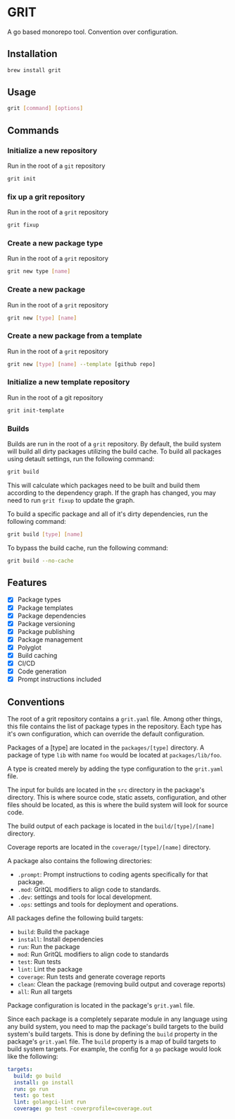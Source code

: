 # GRIT
A go based monorepo tool. Convention over configuration.
## Installation
```bash
brew install grit
```

## Usage
```bash
grit [command] [options]
```
## Commands
### Initialize a new repository
Run in the root of a `git` repository
```bash
grit init
```

### fix up a grit repository
Run in the root of a `grit` repository
```bash
grit fixup
``` 
### Create a new package type
Run in the root of a `grit` repository
```bash
grit new type [name] 
```

### Create a new package
Run in the root of a `grit` repository
```bash
grit new [type] [name] 
```
### Create a new package from a template
Run in the root of a `grit` repository
```bash
grit new [type] [name] --template [github repo]
```
### Initialize a new template repository
Run in the root of a git repository
```bash
grit init-template
```

### Builds
Builds are run in the root of a `grit` repository. By default, the build system will build all dirty packages utilizing the build cache. To build all packages using detault settings, run the following command:
```bash
grit build
```
This will calculate which packages need to be built and build them according to the dependency graph. If the graph has changed, you may need to run `grit fixup` to update the graph.

To build a specific package and all of it's dirty dependencies, run the following command:
```bash
grit build [type] [name]
```

To bypass the build cache, run the following command:
```bash
grit build --no-cache
```

## Features
- [x] Package types
- [x] Package templates
- [x] Package dependencies
- [x] Package versioning
- [x] Package publishing
- [x] Package management
- [x] Polyglot
- [x] Build caching
- [x] CI/CD
- [x] Code generation
- [x] Prompt instructions included

## Conventions

The root of a grit repository contains a `grit.yaml` file. Among other things, this file contains the list of package types in the repository. Each type has it's own configuration, which can override the default configuration.

Packages of a [type] are located in the `packages/[type]` directory. A package of type `lib` with name `foo` would be located at `packages/lib/foo`.

A type is created merely by adding the type configuration to the `grit.yaml` file.

The input for builds are located in the `src` directory in the package's directory. This is where source code, static assets, configuration, and other files should be located, as this is where the build system will look for source code.

The build output of each package is located in the `build/[type]/[name]` directory.

Coverage reports are located in the `coverage/[type]/[name]` directory.

A package also contains the following directories:
- `.prompt`: Prompt instructions to coding agents specifically for that package.
- `.mod`: GritQL modifiers to align code to standards.
- `.dev`: settings and tools for local development.
- `.ops`: settings and tools for deployment and operations.

All packages define the following build targets:
- `build`: Build the package
- `install`: Install dependencies
- `run`: Run the package
- `mod`: Run GritQL modifiers to align code to standards
- `test`: Run tests
- `lint`: Lint the package
- `coverage`: Run tests and generate coverage reports
- `clean`: Clean the package (removing build output and coverage reports)
- `all`: Run all targets

Package configuration is located in the package's `grit.yaml` file.

Since each package is a completely separate module in any language using any build system, you need to map the package's build targets to the build system's build targets. This is done by defining the `build` property in the package's `grit.yaml` file. The `build` property is a map of build targets to build system targets. For example, the config for a `go` package would look like the following:
```yaml
targets:
  build: go build
  install: go install
  run: go run
  test: go test
  lint: golangci-lint run
  coverage: go test -coverprofile=coverage.out
  ```
